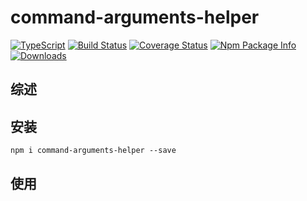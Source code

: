 # command-arguments-helper

[![TypeScript](https://img.shields.io/badge/lang-typescript-blue.svg)](https://www.tslang.cn/) [![Build Status](https://travis-ci.org/yusangeng/command-arguments-helper.svg?branch=master)](https://travis-ci.org/yusangeng/command-arguments-helper) [![Coverage Status](https://coveralls.io/repos/github/yusangeng/command-arguments-helper/badge.svg?branch=master)](https://coveralls.io/github/yusangeng/command-arguments-helper?branch=master) [![Npm Package Info](https://badge.fury.io/js/command-arguments-helper.svg)](https://www.npmjs.com/package/command-arguments-helper) [![Downloads](https://img.shields.io/npm/dw/command-arguments-helper.svg?style=flat)](https://www.npmjs.com/package/command-arguments-helper)

## 综述

## 安装

```shell
npm i command-arguments-helper --save 
```

## 使用
